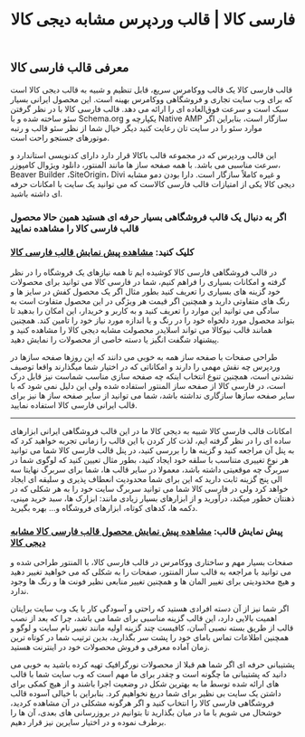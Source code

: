 <!DOCTYPE html>
<html lang="fa"> 
<head>
<meta name="viewport" content="width=device-width, initial-scale=1.0">
  <meta name="robots" content="follow, index, max-snippet:-1, max-video-preview:-1, max-image-preview:large"/>
	<meta property="og:type" content="article" />
  <meta name="title" content="" />
  <meta name="description" content="" />
  <meta name="robots" content="index,follow"/>
  <meta charset="UTF-8">
  <meta name="viewport" content="width=device-width, initial-scale=1.0">
</head>
<body>


  <header>
    <h1>فارسی کالا | قالب وردپرس مشابه دیجی کالا</h1>
  </header>
  <article>
  <h2>معرفی قالب فارسی کالا</h2>
    <p>قالب فارسی کالا یک قالب ووکامرس سریع، قابل تنظیم و شبیه به قالب دیجی کالا است که برای وب سایت تجاری و فروشگاهی ووکامرس بهینه است. این محصول ایرانی بسیار سبک است و سرعت فوق‌العاده ای را ارائه می دهد. قالب فارسی کالا با در نظر گرفتن سئو ساخته شده و با Schema.org یکپارچه و Native AMP سازگار است، بنابراین اگر موارد سئو را در سایت تان رعایت کنید دیگر خیال شما از نظر سئو قالب و رتبه موتورهای جستجو راحت است.

این قالب وردپرس که در مجموعه قالب باکالا قرار دارد دارای کدنویسی استاندارد و سرعت مناسبی می باشد. با همه صفحه‌ ساز ها مانند المنتور، دانلود ویژوال کامپوزر، Beaver Builder ،SiteOrigin، Divi و غیره کاملاً سازگار است. دارا بودن دمو مشابه دیجی کالا یکی از امتیازات قالب فارسی کالاست که می توانید یک سایت با امکانات حرفه ای داشته باشید.</p>
      <h3>اگر به دنبال یک قالب فروشگاهی بسیار حرفه ای هستید همین حالا محصول قالب فارسی کالا را مشاهده نمایید</h3>
    <h3>کلیک کنید: <a href="https://www.rtl-theme.com/farsikala-wordpress-theme/">
      مشاهده پیش نمایش قالب فارسی کالا</a></h3>
<p>در قالب فروشگاهی فارسی کالا کوشیده ایم تا همه نیازهای یک فروشگاه را در نظر گرفته و امکانات بسیاری را فراهم کنیم، شما در فارسی کالا می توانید برای محصولات خود گزینه های بسیاری را تعریف کنید بطور مثال اگر یک محصول کفش در سایز ها و رنگ های متفاوتی دارید و همچنین اگر قیمت هر ویژگی در این محصول متفاوت است به سادگی می توانید این موارد را تعریف کنید و به کاربر و خریدار، این امکان را بدهید تا بتواند محصول مورد دلخواه خود را در رنگ و یا اندازه مورد نیاز خود را تامین کند. همچنین همانند قالب نیوکالا می تواند اسلایدر محصولت مشابه دیجی کالا را مشاهده کنید و پیشنهاد شگفت انگیز یا دسته خاصی از محصولات را نمایش دهید.

طراحی صفحات با صفحه ساز
همه به خوبی می دانند که این روزها صفحه سازها در وردپرس چه نقش مهمی را دارند و امکاناتی که در اختیار شما میگذارند واقعا توصیف نشدنی است، همچنین تنوع انتخاب اینکه چه صفحه سازی مناسب شماست نیز قابل درک است، در فارسی کالا از صفحه ساز المنتور استفاده شده ولی این دلیل نمی شود که با سایر صفحه سازها سازگاری نداشته باشد، شما می توانید از سایر صفحه ساز ها نیز برای قالب ایرانی فارسی کالا استفاده نمایید.
<hr>
</p>
    <p>
امکانات قالب فارسی کالا شبیه به دیجی کالا
ما در این قالب فروشگاهی ایرانی ابزارهای ساده ای را در نظر گرفته ایم، لذت کار کردن با این قالب را زمانی تجربه خواهید کرد که به پنل آن مراجعه کنید و گزینه ها را بررسی کنید، در پنل قالب فارسی کالا شما می توانید هر نوع تغییری متناسب با سلقه خود ایجاد کنید، بطور مثال تعیین کنید که لوگوی شما در سربرگ چه موقعیتی داشته باشد، معمولا در سایر قالب ها، شما برای سربرگ نهایتا سه الی پنج گزینه ثابت دارید که این برای شما محدودیت انعطاف پذیری و سلیقه ای ایجاد خواهد کرد ولی در فارسی کالا شما می توانید سربرگ سایت خود را به هر شکلی که در ذهنتان خطور میکند، درآورید و از ابزارهای بسیار زیادی مانند: ابزارک ها، سبد خرید مینی، دکمه ها، کدهای کوتاه، ابزارهای فروشگاه و… بهره بگیرید.
</p>
      <h3>پیش نمایش قالب: <a href="https://www.rtl-theme.com/farsikala-wordpress-theme/" rel="follow">مشاهده پیش نمایش محصول قالب فارسی کالا مشابه دیجی کالا</a></h3>
<p>
صفحات بسیار مهم و ساختاری ووکامرس در قالب فارسی کالا، با المنتور طراحی شده و می توانید با مراجعه به قالب ساز المنتور، صفحات را به شکلی که می خواهید تغییر دهید و هیچ محدودیتی برای تغییر المان ها و همچنین تغییر منابعی نظیر فونت ها و رنگ ها وجود ندارد.

اگر شما نیز از آن دسته افرادی هستید که راحتی و آسودگی کار با یک وب سایت برایتان اهمیت بالایی  دارد، این قالب گزینه مناسبی برای شما می باشد، چرا که بعد از نصب قالب از طریق بسته نصبی آسان، کافیست چند گزینه اولیه مانند تغییر نام سایت و لوگو و همچنین اطلاعات تماس بامای خود را پشت سر بگذارید، بدین ترتیب شما در کوتاه ترین زمان آماده معرفی و فروش محصولات خود در اینترنت هستید.

پشتیبانی حرفه ای
اگر شما هم قبلا از محصولات نورگرافیک تهیه کرده باشید به خوبی می دانید که پشتیبانی ما چگونه است و چقدر برای ما مهم است که وب سایت شما با قالب های ارائه شده توسط ما به بهترین شکل در وضعیت اجرا باشند و از هیچ کمکی برای داشتن یک سایت بی نظیر برای شما دریغ نخواهیم کرد. بنابراین با خیالی آسوده قالب فروشگاهی فارسی کالا را انتخاب کنید و اگر هرگونه مشکلی در آن مشاهده کردید، خوشحال می شویم با ما در میان بگذارید تا بتوانیم در بروزرسانی های بعدی، آن ها را برطرف نموده و در اختیار سایرین نیز قرار دهیم.
</p>
<div>&nbsp;</div>
<div>&nbsp;</div>
  </main>
</body>
</html>
